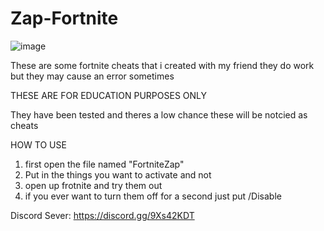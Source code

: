 # Zap-Fortnite


![image](https://github.com/Kingofthescript/Zap-Fortnite/assets/121552724/9866e69b-279b-4410-8e92-4344c8e3e209)

These are some fortnite cheats that i created with my friend they do work but they may cause an error sometimes

THESE ARE FOR EDUCATION PURPOSES ONLY

They have been tested and theres a low chance these will be notcied as cheats


HOW TO USE

1. first open the file named "FortniteZap"
2. Put in the things you want to activate and not
3. open up frotnite and try them out
4. if you ever want to turn them off for a second just put /Disable


Discord Sever: https://discord.gg/9Xs42KDT







